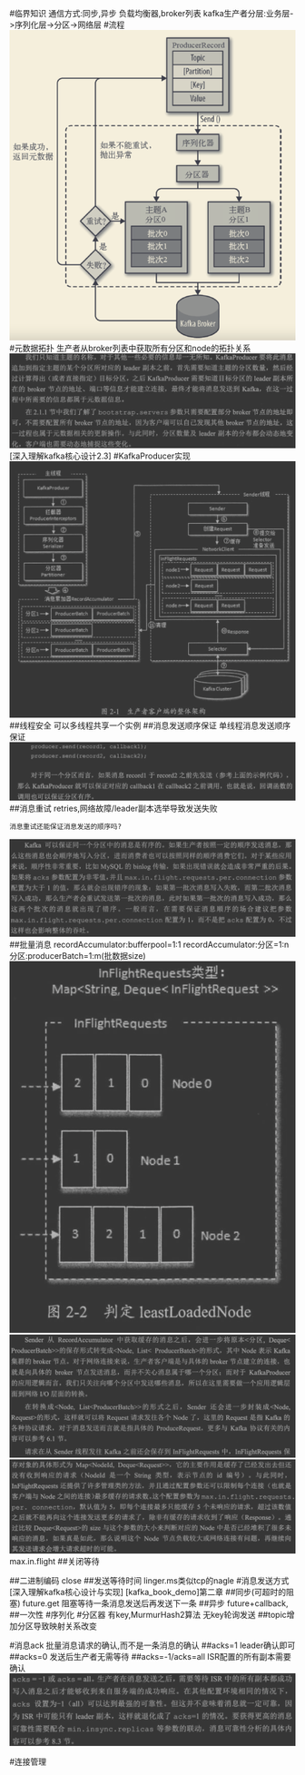 #临界知识
通信方式:同步,异步
负载均衡器,broker列表
kafka生产者分层:业务层->序列化层->分区->网络层
#流程
![](.z_06_分布式_消息队列_kafka_02_生产者_重试_分区器_顺序发送_线程安全_发送方式_images/f292f422.png)
#元数据拓扑
生产者从broker列表中获取所有分区和node的拓扑关系
![](.z_06_分布式_消息队列_kafka_02_生产者_重试_分区器_顺序发送_线程安全_发送方式_images/7bc9d7a8.png)
[深入理解kafka核心设计2.3]
#KafkaProducer实现
![](.z_06_分布式_消息队列_kafka_02_生产者_重试_分区器_顺序发送_线程安全_发送方式_images/c848a0ca.png)
##线程安全
可以多线程共享一个实例
##消息发送顺序保证
单线程消息发送顺序保证
![](.z_06_分布式_消息队列_kafka_02_生产者_发送方式_images/882e2ff6.png)
##消息重试
retries,网络故障/leader副本选举导致发送失败
```asp
消息重试还能保证消息发送的顺序吗?
```
![](.z_06_分布式_消息队列_kafka_02_生产者_重试_分区器_顺序发送_线程安全_发送方式_images/8f99a398.png)
##批量消息
recordAccumulator:bufferpool=1:1
recordAccumulator:分区=1:n
分区:producerBatch=1:m(批数据size)
![](.z_06_分布式_消息队列_kafka_02_生产者_重试_分区器_顺序发送_线程安全_发送方式_images/f55fa954.png)
![](.z_06_分布式_消息队列_kafka_02_生产者_重试_分区器_顺序发送_线程安全_发送方式_images/51431cc3.png)
![](.z_06_分布式_消息队列_kafka_02_生产者_重试_分区器_顺序发送_线程安全_发送方式_images/adc2956f.png)
max.in.flight
##关闭等待

##二进制编码
close
##发送等待时间
linger.ms类似tcp的nagle
#消息发送方式
[深入理解kafka核心设计与实现]
[kafka_book_demo]第二章
##同步(可超时的阻塞)
future.get
阻塞等待一条消息发送后再发送下一条
##异步
future+callback,
##一次性
#序列化
#分区器
有key,MurmurHash2算法
无key轮询发送
##topic增加分区导致映射关系改变

#消息ack
批量消息请求的确认,而不是一条消息的确认
##acks=1
leader确认即可
##acks=0
发送后生产者无需等待
##acks=-1/acks=all
ISR配置的所有副本需要确认
![](.z_06_分布式_消息队列_kafka_02_生产者_重试_分区器_顺序发送_线程安全_发送方式_images/d9049c1c.png)

#连接管理
